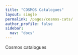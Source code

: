 ```yaml
---
title: "COSMOS Catalogues"
layout: single
permalink: /pages/cosmos-cats/
author_profile: false
sidebar:
  nav: "docs"
---
```


Cosmos catalogues 

